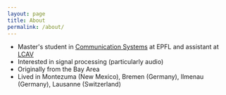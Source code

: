 ```yaml
---
layout: page
title: About
permalink: /about/
---
```


* Master's student in [Communication Systems](https://ic.epfl.ch/communication-systems/master) at EPFL and assistant at [LCAV](http://lcav.epfl.ch/)
* Interested in signal processing (particularly audio)
* Originally from the Bay Area
* Lived in Montezuma (New Mexico), Bremen (Germany), Ilmenau (Germany), Lausanne (Switzerland)
<!-- * Music, soccer, cooking, and travel enthusiast -->

<!-- ***Here's*** a formal CV but more interestingly a [CV of failures]({{ site.url }}/pdfs/CV_failures.pdf). This idea started with Melanie Stefan's [Nature article](https://www.nature.com/naturejobs/science/articles/10.1038/nj7322-467a) and got more attention when a Princeton professor posted [his CV of failures](https://www.princeton.edu/~joha/Johannes_Haushofer_CV_of_Failures.pdf). I think it's a great way of not only showing that everyone faces rejection but that the route to success is often accompanied with disappointment. The willingness to keep trying is a better reflection of our characterAnd that's a reflection of someone's determination and hard work.

[//]: Including PDFs https://jekyllrb.com/docs/posts/ -->